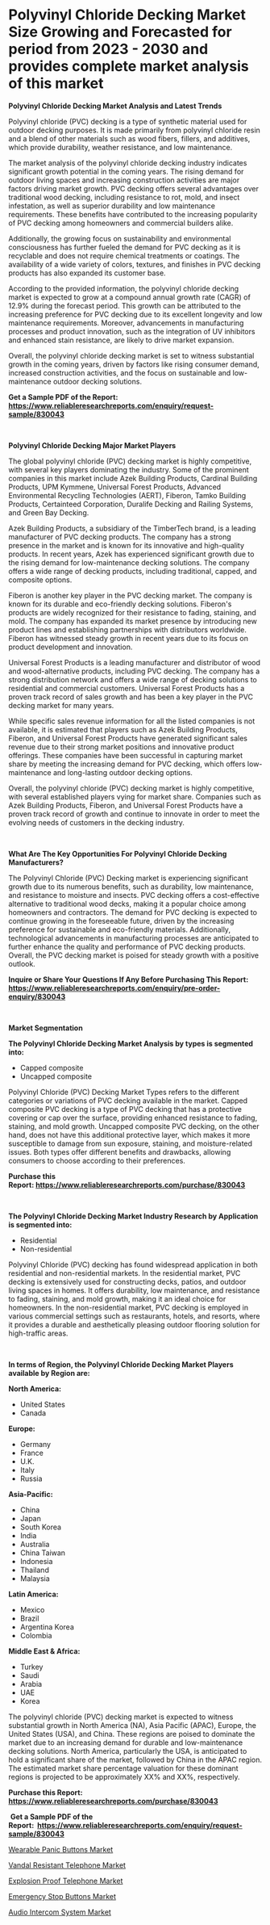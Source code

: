 <p><h1>Polyvinyl Chloride Decking Market Size Growing and Forecasted for period from 2023 - 2030 and provides complete market analysis of this market</h1></p><p><strong>Polyvinyl Chloride Decking Market Analysis and Latest Trends</strong></p>
<p><p>Polyvinyl chloride (PVC) decking is a type of synthetic material used for outdoor decking purposes. It is made primarily from polyvinyl chloride resin and a blend of other materials such as wood fibers, fillers, and additives, which provide durability, weather resistance, and low maintenance.</p><p>The market analysis of the polyvinyl chloride decking industry indicates significant growth potential in the coming years. The rising demand for outdoor living spaces and increasing construction activities are major factors driving market growth. PVC decking offers several advantages over traditional wood decking, including resistance to rot, mold, and insect infestation, as well as superior durability and low maintenance requirements. These benefits have contributed to the increasing popularity of PVC decking among homeowners and commercial builders alike.</p><p>Additionally, the growing focus on sustainability and environmental consciousness has further fueled the demand for PVC decking as it is recyclable and does not require chemical treatments or coatings. The availability of a wide variety of colors, textures, and finishes in PVC decking products has also expanded its customer base.</p><p>According to the provided information, the polyvinyl chloride decking market is expected to grow at a compound annual growth rate (CAGR) of 12.9% during the forecast period. This growth can be attributed to the increasing preference for PVC decking due to its excellent longevity and low maintenance requirements. Moreover, advancements in manufacturing processes and product innovation, such as the integration of UV inhibitors and enhanced stain resistance, are likely to drive market expansion.</p><p>Overall, the polyvinyl chloride decking market is set to witness substantial growth in the coming years, driven by factors like rising consumer demand, increased construction activities, and the focus on sustainable and low-maintenance outdoor decking solutions.</p></p>
<p><strong>Get a Sample PDF of the Report:&nbsp; <a href="https://www.reliableresearchreports.com/enquiry/request-sample/830043">https://www.reliableresearchreports.com/enquiry/request-sample/830043</a></strong></p>
<p>&nbsp;</p>
<p><strong>Polyvinyl Chloride Decking Major Market Players</strong></p>
<p><p>The global polyvinyl chloride (PVC) decking market is highly competitive, with several key players dominating the industry. Some of the prominent companies in this market include Azek Building Products, Cardinal Building Products, UPM Kymmene, Universal Forest Products, Advanced Environmental Recycling Technologies (AERT), Fiberon, Tamko Building Products, Certainteed Corporation, Duralife Decking and Railing Systems, and Green Bay Decking.</p><p>Azek Building Products, a subsidiary of the TimberTech brand, is a leading manufacturer of PVC decking products. The company has a strong presence in the market and is known for its innovative and high-quality products. In recent years, Azek has experienced significant growth due to the rising demand for low-maintenance decking solutions. The company offers a wide range of decking products, including traditional, capped, and composite options.</p><p>Fiberon is another key player in the PVC decking market. The company is known for its durable and eco-friendly decking solutions. Fiberon's products are widely recognized for their resistance to fading, staining, and mold. The company has expanded its market presence by introducing new product lines and establishing partnerships with distributors worldwide. Fiberon has witnessed steady growth in recent years due to its focus on product development and innovation.</p><p>Universal Forest Products is a leading manufacturer and distributor of wood and wood-alternative products, including PVC decking. The company has a strong distribution network and offers a wide range of decking solutions to residential and commercial customers. Universal Forest Products has a proven track record of sales growth and has been a key player in the PVC decking market for many years.</p><p>While specific sales revenue information for all the listed companies is not available, it is estimated that players such as Azek Building Products, Fiberon, and Universal Forest Products have generated significant sales revenue due to their strong market positions and innovative product offerings. These companies have been successful in capturing market share by meeting the increasing demand for PVC decking, which offers low-maintenance and long-lasting outdoor decking options.</p><p>Overall, the polyvinyl chloride (PVC) decking market is highly competitive, with several established players vying for market share. Companies such as Azek Building Products, Fiberon, and Universal Forest Products have a proven track record of growth and continue to innovate in order to meet the evolving needs of customers in the decking industry.</p></p>
<p>&nbsp;</p>
<p><strong>What Are The Key Opportunities For Polyvinyl Chloride Decking Manufacturers?</strong></p>
<p><p>The Polyvinyl Chloride (PVC) Decking market is experiencing significant growth due to its numerous benefits, such as durability, low maintenance, and resistance to moisture and insects. PVC decking offers a cost-effective alternative to traditional wood decks, making it a popular choice among homeowners and contractors. The demand for PVC decking is expected to continue growing in the foreseeable future, driven by the increasing preference for sustainable and eco-friendly materials. Additionally, technological advancements in manufacturing processes are anticipated to further enhance the quality and performance of PVC decking products. Overall, the PVC decking market is poised for steady growth with a positive outlook.</p></p>
<p><strong>Inquire or Share Your Questions If Any Before Purchasing This Report: <a href="https://www.reliableresearchreports.com/enquiry/pre-order-enquiry/830043">https://www.reliableresearchreports.com/enquiry/pre-order-enquiry/830043</a></strong></p>
<p>&nbsp;</p>
<p><strong>Market Segmentation</strong></p>
<p><strong>The Polyvinyl Chloride Decking Market Analysis by types is segmented into:</strong></p>
<p><ul><li>Capped composite</li><li>Uncapped composite</li></ul></p>
<p><p>Polyvinyl Chloride (PVC) Decking Market Types refers to the different categories or variations of PVC decking available in the market. Capped composite PVC decking is a type of PVC decking that has a protective covering or cap over the surface, providing enhanced resistance to fading, staining, and mold growth. Uncapped composite PVC decking, on the other hand, does not have this additional protective layer, which makes it more susceptible to damage from sun exposure, staining, and moisture-related issues. Both types offer different benefits and drawbacks, allowing consumers to choose according to their preferences.</p></p>
<p><strong>Purchase this Report:&nbsp;<a href="https://www.reliableresearchreports.com/purchase/830043">https://www.reliableresearchreports.com/purchase/830043</a></strong></p>
<p>&nbsp;</p>
<p><strong>The Polyvinyl Chloride Decking Market Industry Research by Application is segmented into:</strong></p>
<p><ul><li>Residential</li><li>Non-residential</li></ul></p>
<p><p>Polyvinyl Chloride (PVC) decking has found widespread application in both residential and non-residential markets. In the residential market, PVC decking is extensively used for constructing decks, patios, and outdoor living spaces in homes. It offers durability, low maintenance, and resistance to fading, staining, and mold growth, making it an ideal choice for homeowners. In the non-residential market, PVC decking is employed in various commercial settings such as restaurants, hotels, and resorts, where it provides a durable and aesthetically pleasing outdoor flooring solution for high-traffic areas.</p></p>
<p>&nbsp;</p>
<p><strong>In terms of Region, the Polyvinyl Chloride Decking Market Players available by Region are:</strong></p>
<p>
    <p> <strong> North America: </strong>
        <ul>
            <li>United States</li>
            <li>Canada</li>
        </ul>
        </p> 
    <p> <strong> Europe: </strong>
        <ul>
            <li>Germany</li>
            <li>France</li>
            <li>U.K.</li>
            <li>Italy</li>
            <li>Russia</li>
        </ul>
        </p> 
    <p> <strong> Asia-Pacific: </strong>
        <ul>
            <li>China</li>
            <li>Japan</li>
            <li>South Korea</li>
            <li>India</li>
            <li>Australia</li>
            <li>China Taiwan</li>
            <li>Indonesia</li>
            <li>Thailand</li>
            <li>Malaysia</li>
        </ul>
        </p> 
    <p> <strong> Latin America: </strong>
        <ul>
            <li>Mexico</li>
            <li>Brazil</li>
            <li>Argentina Korea</li>
            <li>Colombia</li>
        </ul>
        </p> 
    <p> <strong> Middle East & Africa: </strong>
        <ul>
            <li>Turkey</li>
            <li>Saudi</li>
            <li>Arabia</li>
            <li>UAE</li>
            <li>Korea</li>
        </ul>
    </p>
    </p>
<p><p>The polyvinyl chloride (PVC) decking market is expected to witness substantial growth in North America (NA), Asia Pacific (APAC), Europe, the United States (USA), and China. These regions are poised to dominate the market due to an increasing demand for durable and low-maintenance decking solutions. North America, particularly the USA, is anticipated to hold a significant share of the market, followed by China in the APAC region. The estimated market share percentage valuation for these dominant regions is projected to be approximately XX% and XX%, respectively.</p></p>
<p><strong>Purchase this Report: <a href="https://www.reliableresearchreports.com/purchase/830043">https://www.reliableresearchreports.com/purchase/830043</a></strong></p>
<p>&nbsp;<strong>Get a Sample PDF of the Report:&nbsp;&nbsp;<a href="https://www.reliableresearchreports.com/enquiry/request-sample/830043">https://www.reliableresearchreports.com/enquiry/request-sample/830043</a></strong></p>
<p><strong></strong></p>
<p><p><a href="https://medium.com/@blockchainbaron55/decoding-wearable-panic-buttons-market-metrics-market-share-trends-and-growth-patterns-be4c9ea93ad3">Wearable Panic Buttons Market</a></p><p><a href="https://medium.com/@beaublock2023/vandal-resistant-telephone-market-size-reveals-the-best-marketing-channels-in-global-industry-a2b25e2931b3">Vandal Resistant Telephone Market</a></p><p><a href="https://medium.com/@ulicesweber/explosion-proof-telephone-market-exploring-market-share-market-trends-and-future-growth-e5f2ef1602f0">Explosion Proof Telephone Market</a></p><p><a href="https://medium.com/@sainreportprime/emergency-stop-buttons-market-size-and-market-trends-complete-industry-overview-2023-to-2030-a6bf474db8a9">Emergency Stop Buttons Market</a></p><p><a href="https://medium.com/@lindabrewer15/audio-intercom-system-market-outlook-industry-overview-and-forecast-2023-to-2030-1a923665f296">Audio Intercom System Market</a></p></p>